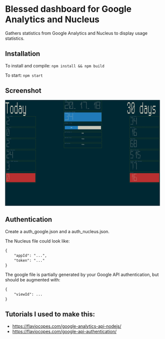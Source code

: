 # Blessed dashboard for Google Analytics and Nucleus

Gathers statistics from Google Analytics and Nucleus to display usage statistics.

## Installation

To install and compile:
`npm install && npm build`

To start:
`npm start`

## Screenshot

![screenshot](https://github.com/florisporro/blessed-vue-dashboard/blob/master/screenshot.png)


## Authentication

Create a auth_google.json and a auth_nucleus.json.

The Nucleus file could look like:

```
{
	"appId": "...",
	"token": "..."
}
```

The google file is partially generated by your Google API authentication, but should be augmented with:

```
{
	"viewId": ...
}
```

## Tutorials I used to make this:

 - https://flaviocopes.com/google-analytics-api-nodejs/
 - https://flaviocopes.com/google-api-authentication/